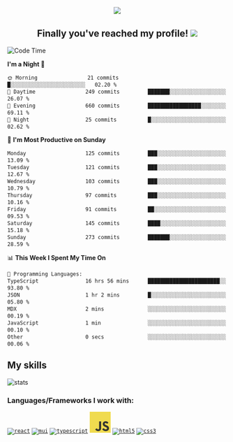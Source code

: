 <p align="center">
  <img src="https://user-images.githubusercontent.com/102032437/162972217-d9d013af-ed44-46cb-bd0c-aaf87b5200e7.gif">
</p>

<h2 align="center">
  Finally you've reached my profile!
  <img src="https://media.giphy.com/media/hvRJCLFzcasrR4ia7z/giphy.gif" width="28">
</h2>

<!--START_SECTION:waka-->
![Code Time](http://img.shields.io/badge/Code%20Time-1%2C408%20hrs%2054%20mins-blue)

**I'm a Night 🦉** 

```text
🌞 Morning                21 commits          █░░░░░░░░░░░░░░░░░░░░░░░░   02.20 % 
🌆 Daytime                249 commits         ███████░░░░░░░░░░░░░░░░░░   26.07 % 
🌃 Evening                660 commits         █████████████████░░░░░░░░   69.11 % 
🌙 Night                  25 commits          █░░░░░░░░░░░░░░░░░░░░░░░░   02.62 % 
```
📅 **I'm Most Productive on Sunday** 

```text
Monday                   125 commits         ███░░░░░░░░░░░░░░░░░░░░░░   13.09 % 
Tuesday                  121 commits         ███░░░░░░░░░░░░░░░░░░░░░░   12.67 % 
Wednesday                103 commits         ███░░░░░░░░░░░░░░░░░░░░░░   10.79 % 
Thursday                 97 commits          ███░░░░░░░░░░░░░░░░░░░░░░   10.16 % 
Friday                   91 commits          ██░░░░░░░░░░░░░░░░░░░░░░░   09.53 % 
Saturday                 145 commits         ████░░░░░░░░░░░░░░░░░░░░░   15.18 % 
Sunday                   273 commits         ███████░░░░░░░░░░░░░░░░░░   28.59 % 
```


📊 **This Week I Spent My Time On** 

```text
💬 Programming Languages: 
TypeScript               16 hrs 56 mins      ███████████████████████░░   93.80 % 
JSON                     1 hr 2 mins         █░░░░░░░░░░░░░░░░░░░░░░░░   05.80 % 
MDX                      2 mins              ░░░░░░░░░░░░░░░░░░░░░░░░░   00.19 % 
JavaScript               1 min               ░░░░░░░░░░░░░░░░░░░░░░░░░   00.10 % 
Other                    0 secs              ░░░░░░░░░░░░░░░░░░░░░░░░░   00.06 % 
```


<!--END_SECTION:waka-->

<h2>My skills</h2>

<img src="https://github-readme-stats.vercel.app/api?username=etczrn&count_private=true&show_icons=true&hide_border=true&bg_color=45deg,185a9d,43cea2&title_color=ffffff&text_color=ffffff&icon_color=ffffff" alt="stats">

### Languages/Frameworks I work with:

<code><a href="https://reactjs.org/"><img alt="react" title="react" src="https://cdn.jsdelivr.net/gh/devicons/devicon/icons/react/react-original.svg" height="48"></a></code>
<code><a href="https://mui.com/"><img alt="mui" title="mui" src="https://cdn.jsdelivr.net/gh/devicons/devicon/icons/materialui/materialui-original.svg" height="48"></a></code>
<code><a href="https://www.typescriptlang.org/"><img alt="typescript" title="typescript" src="https://cdn.jsdelivr.net/gh/devicons/devicon/icons/typescript/typescript-original.svg" height="48"></a></code>
<code><a href="https://developer.mozilla.org/en-US/docs/Web/JavaScript"><img alt="JavaScript" title="JavaScript" src="https://raw.githubusercontent.com/github/explore/80688e429a7d4ef2fca1e82350fe8e3517d3494d/topics/javascript/javascript.png" height="48"></a></code>
<code><a href="https://dev.w3.org/html5/html-author/"><img alt="html5" title="html5" src="https://cdn.jsdelivr.net/gh/devicons/devicon/icons/html5/html5-original.svg" height="48"></a></code>
<code><a href="https://www.w3.org/TR/css/"><img alt="css3" title="css3" src="https://cdn.jsdelivr.net/gh/devicons/devicon/icons/css3/css3-original.svg" height="48"></a></code>
